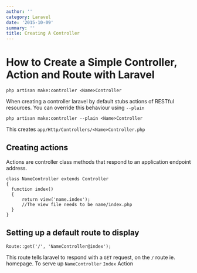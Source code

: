 ```yaml
---
author: ''
category: Laravel
date: '2015-10-09'
summary: ''
title: Creating A Controller
---
```

# How to Create a Simple Controller, Action and Route with Laravel

```
php artisan make:controller <Name>Controller
```

When creating a controller laravel by default stubs actions of RESTful resources.
You can override this behaviour using `--plain`

```
php artisan make:controller --plain <Name>Controller
```

This creates `app/Http/Controllers/<Name>Controller.php`

## Creating actions

Actions are controller class methods that respond to an application endpoint address.

```
class NameController extends Controller
{
  function index()
  {
      return view('name.index');
      //The view file needs to be name/index.php
  }
}
```

## Setting up a default route to display

```
Route::get('/', 'NameController@index');
```

This route tells laravel to respond with a `GET` request, on the `/` route ie. homepage.
To serve up `NameController` `Index` Action
